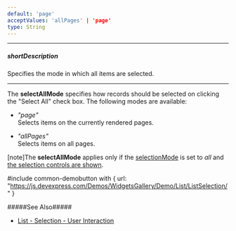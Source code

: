 ```yaml
---
default: 'page'
acceptValues: 'allPages' | 'page'
type: String
---
```

---
##### shortDescription
Specifies the mode in which all items are selected.

---
The **selectAllMode** specifies how records should be selected on clicking the "Select All" check box. The following modes are available: 

- *"page"*  
 Selects items on the currently rendered pages.

- *"allPages"*  
 Selects items on all pages.

[note]The **selectAllMode** applies only if the [selectionMode](/api-reference/10%20UI%20Widgets/dxList/1%20Configuration/selectionMode.md '/Documentation/ApiReference/UI_Widgets/dxList/Configuration/#selectionMode') is set to *all* and [the selection controls are shown](/api-reference/10%20UI%20Widgets/dxList/1%20Configuration/showSelectionControls.md '/Documentation/ApiReference/UI_Widgets/dxList/Configuration/#showSelectionControls').

#include common-demobutton with {
    url: "https://js.devexpress.com/Demos/WidgetsGallery/Demo/List/ListSelection/"
}

#####See Also#####
- [List - Selection - User Interaction](/concepts/05%20Widgets/List/25%20Selection/01%20User%20Interaction.md '/Documentation/Guide/Widgets/List/Selection/#User_Interaction')